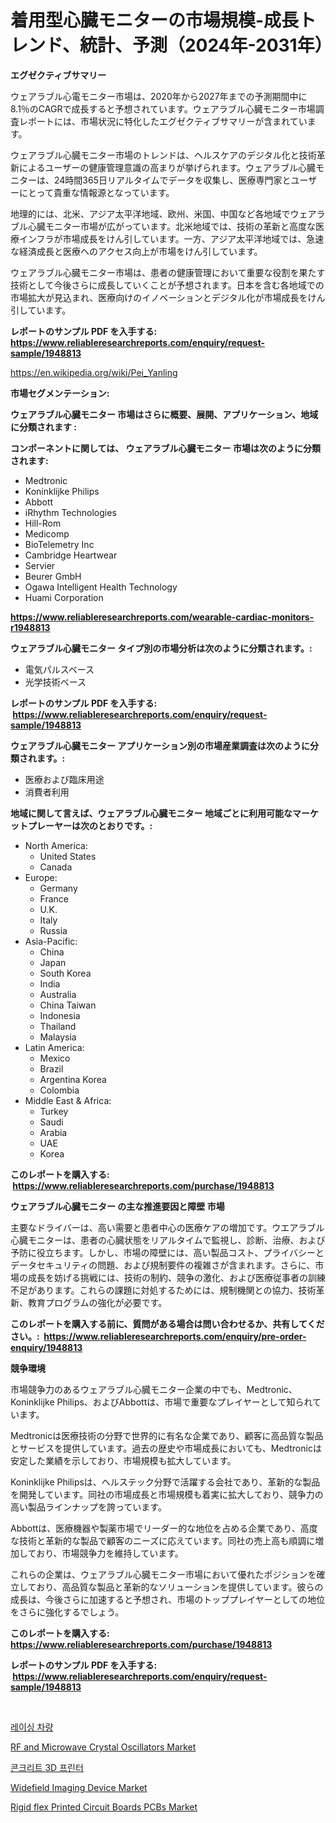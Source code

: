 <p><h1>着用型心臓モニターの市場規模-成長トレンド、統計、予測（2024年-2031年）</h1></p><p><strong>エグゼクティブサマリー</strong></p>
<p><p>ウェアラブル心電モニター市場は、2020年から2027年までの予測期間中に8.1％のCAGRで成長すると予想されています。ウェアラブル心臓モニター市場調査レポートには、市場状況に特化したエグゼクティブサマリーが含まれています。</p><p>ウェアラブル心臓モニター市場のトレンドは、ヘルスケアのデジタル化と技術革新によるユーザーの健康管理意識の高まりが挙げられます。ウェアラブル心臓モニターは、24時間365日リアルタイムでデータを収集し、医療専門家とユーザーにとって貴重な情報源となっています。</p><p>地理的には、北米、アジア太平洋地域、欧州、米国、中国など各地域でウェアラブル心臓モニター市場が広がっています。北米地域では、技術の革新と高度な医療インフラが市場成長をけん引しています。一方、アジア太平洋地域では、急速な経済成長と医療へのアクセス向上が市場をけん引しています。</p><p>ウェアラブル心臓モニター市場は、患者の健康管理において重要な役割を果たす技術として今後さらに成長していくことが予想されます。日本を含む各地域での市場拡大が見込まれ、医療向けのイノベーションとデジタル化が市場成長をけん引しています。</p></p>
<p><strong>レポートのサンプル PDF を入手する: <a href="https://www.reliableresearchreports.com/enquiry/request-sample/1948813">https://www.reliableresearchreports.com/enquiry/request-sample/1948813</a></strong></p>
<p><a href="https://en.wikipedia.org/wiki/Pei_Yanling">https://en.wikipedia.org/wiki/Pei_Yanling</a></p>
<p><strong>市場セグメンテーション:</strong></p>
<p><strong> ウェアラブル心臓モニター 市場はさらに概要、展開、アプリケーション、地域に分類されます :</strong></p>
<p><strong>コンポーネントに関しては、 ウェアラブル心臓モニター 市場は次のように分類されます: &nbsp;</strong></p>
<p><ul><li>Medtronic</li><li>Koninklijke Philips</li><li>Abbott</li><li>iRhythm Technologies</li><li>Hill-Rom</li><li>Medicomp</li><li>BioTelemetry Inc</li><li>Cambridge Heartwear</li><li>Servier</li><li>Beurer GmbH</li><li>Ogawa Intelligent Health Technology</li><li>Huami Corporation</li></ul></p>
<p><strong><a href="https://www.reliableresearchreports.com/wearable-cardiac-monitors-r1948813">https://www.reliableresearchreports.com/wearable-cardiac-monitors-r1948813</a></strong></p>
<p><strong> ウェアラブル心臓モニター タイプ別の市場分析は次のように分類されます。:</strong></p>
<p><ul><li>電気パルスベース</li><li>光学技術ベース</li></ul></p>
<p><strong>レポートのサンプル PDF を入手する: &nbsp;<a href="https://www.reliableresearchreports.com/enquiry/request-sample/1948813">https://www.reliableresearchreports.com/enquiry/request-sample/1948813</a></strong></p>
<p><strong> ウェアラブル心臓モニター アプリケーション別の市場産業調査は次のように分類されます。:</strong></p>
<p><ul><li>医療および臨床用途</li><li>消費者利用</li></ul></p>
<p><strong>地域に関して言えば、ウェアラブル心臓モニター 地域ごとに利用可能なマーケットプレーヤーは次のとおりです。:</strong></p>
<p><ul>
    <li>
        North America:
        <ul>
            <li>United States</li>
            <li>Canada</li>
        </ul>
    </li>
    <li>
        Europe:
        <ul>
            <li>Germany</li>
            <li>France</li>
            <li>U.K.</li>
            <li>Italy</li>
            <li>Russia</li>
        </ul>
    </li>
    <li>
        Asia-Pacific:
        <ul>
            <li>China</li>
            <li>Japan</li>
            <li>South Korea</li>
            <li>India</li>
            <li>Australia</li>
            <li>China Taiwan</li>
            <li>Indonesia</li>
            <li>Thailand</li>
            <li>Malaysia</li>
        </ul>
    </li>
    <li>
        Latin America:
        <ul>
            <li>Mexico</li>
            <li>Brazil</li>
            <li>Argentina Korea</li>
            <li>Colombia</li>
        </ul>
    </li>
    <li>
        Middle East & Africa:
        <ul>
            <li>Turkey</li>
            <li>Saudi</li>
            <li>Arabia</li>
            <li>UAE</li>
            <li>Korea</li>
        </ul>
    </li>
    </ul></p>
<p><strong>このレポートを購入する: &nbsp;<a href="https://www.reliableresearchreports.com/purchase/1948813">https://www.reliableresearchreports.com/purchase/1948813</a></strong></p>
<p><strong>ウェアラブル心臓モニター の主な推進要因と障壁 市場</strong></p>
<p><p>主要なドライバーは、高い需要と患者中心の医療ケアの増加です。ウエアラブル心臓モニターは、患者の心臓状態をリアルタイムで監視し、診断、治療、および予防に役立ちます。しかし、市場の障壁には、高い製品コスト、プライバシーとデータセキュリティの問題、および規制要件の複雑さが含まれます。さらに、市場の成長を妨げる挑戦には、技術の制約、競争の激化、および医療従事者の訓練不足があります。これらの課題に対処するためには、規制機関との協力、技術革新、教育プログラムの強化が必要です。</p></p>
<p><strong>このレポートを購入する前に、質問がある場合は問い合わせるか、共有してください。:&nbsp; <a href="https://www.reliableresearchreports.com/enquiry/pre-order-enquiry/1948813">https://www.reliableresearchreports.com/enquiry/pre-order-enquiry/1948813</a></strong></p>
<p><strong>競争環境</strong></p>
<p><p>市場競争力のあるウェアラブル心臓モニター企業の中でも、Medtronic、Koninklijke Philips、およびAbbottは、市場で重要なプレイヤーとして知られています。</p><p>Medtronicは医療技術の分野で世界的に有名な企業であり、顧客に高品質な製品とサービスを提供しています。過去の歴史や市場成長においても、Medtronicは安定した業績を示しており、市場規模も拡大しています。</p><p>Koninklijke Philipsは、ヘルステック分野で活躍する会社であり、革新的な製品を開発しています。同社の市場成長と市場規模も着実に拡大しており、競争力の高い製品ラインナップを誇っています。</p><p>Abbottは、医療機器や製薬市場でリーダー的な地位を占める企業であり、高度な技術と革新的な製品で顧客のニーズに応えています。同社の売上高も順調に増加しており、市場競争力を維持しています。</p><p>これらの企業は、ウェアラブル心臓モニター市場において優れたポジションを確立しており、高品質な製品と革新的なソリューションを提供しています。彼らの成長は、今後さらに加速すると予想され、市場のトッププレイヤーとしての地位をさらに強化するでしょう。</p></p>
<p><strong>このレポートを購入する: &nbsp; <a href="https://www.reliableresearchreports.com/purchase/1948813">https://www.reliableresearchreports.com/purchase/1948813</a></strong></p>
<p><strong>レポートのサンプル PDF を入手する: &nbsp;<a href="https://www.reliableresearchreports.com/enquiry/request-sample/1948813">https://www.reliableresearchreports.com/enquiry/request-sample/1948813</a></strong><strong></strong></p>
<p>&nbsp;</p>
<p><p><a href="https://github.com/konokaryan/Market-Research-Report-List-1/blob/main/915649460032.md">레이싱 차량</a></p><p><a href="https://github.com/nigngrjl95/Market-Research-Report-List-1/blob/main/rf-and-microwave-crystal-oscillators-market.md">RF and Microwave Crystal Oscillators Market</a></p><p><a href="https://medium.com/@hulk678678/%EC%BD%98%ED%81%AC%EB%A6%AC%ED%8A%B8-3d-%ED%94%84%EB%A6%B0%ED%84%B0-%EC%8B%9C%EC%9E%A5%EC%9D%98-%EC%8B%A0%ED%9D%A5-%ED%8A%B8%EB%A0%8C%EB%93%9C-%EB%B0%8F-2024%EB%85%84%EB%B6%80%ED%84%B0-2031%EB%85%84%EA%B9%8C%EC%A7%80%EC%9D%98-%EB%AF%B8%EB%9E%98-%EC%A0%84%EB%A7%9D-2ca0be240990">콘크리트 3D 프린터</a></p><p><a href="https://issuu.com/reportprime-2/docs/widefield-imaging-device-market-size-2030.pptx">Widefield Imaging Device Market</a></p><p><a href="https://github.com/ayamgoreng5458/Market-Research-Report-List-1/blob/main/rigid-flex-printed-circuit-boards-pcbs-market.md">Rigid flex Printed Circuit Boards PCBs Market</a></p></p>